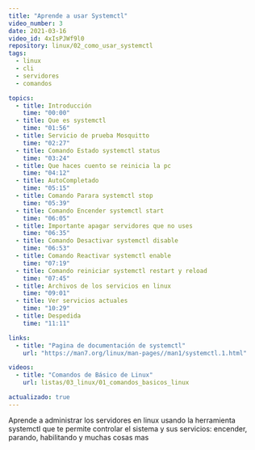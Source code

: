 ```yaml
---
title: "Aprende a usar Systemctl"
video_number: 3
date: 2021-03-16
video_id: 4xIsPJWf9l0
repository: linux/02_como_usar_systemctl
tags:
  - linux
  - cli
  - servidores
  - comandos

topics:
  - title: Introducción
    time: "00:00"
  - title: Que es systemctl
    time: "01:56"
  - title: Servicio de prueba Mosquitto
    time: "02:27"
  - title: Comando Estado systemctl status
    time: "03:24"
  - title: Que haces cuento se reinicia la pc
    time: "04:12"
  - title: AutoCompletado
    time: "05:15"
  - title: Comando Parara systemctl stop
    time: "05:39"
  - title: Comando Encender systemctl start
    time: "06:05"
  - title: Importante apagar servidores que no uses
    time: "06:35"
  - title: Comando Desactivar systemctl disable
    time: "06:53"
  - title: Comando Reactivar systemctl enable
    time: "07:19"
  - title: Comando reiniciar systemctl restart y reload
    time: "07:45"
  - title: Archivos de los servicios en linux
    time: "09:01"
  - title: Ver servicios actuales
    time: "10:29"
  - title: Despedida
    time: "11:11"

links:
  - title: "Pagina de documentación de systemctl"
    url: "https://man7.org/linux/man-pages//man1/systemctl.1.html"

videos:
  - title: "Comandos de Básico de Linux"
    url: listas/03_linux/01_comandos_basicos_linux

actualizado: true
---
```


Aprende a administrar los servidores en linux usando la herramienta systemctl que te permite controlar el sistema y sus servicios: encender, parando, habilitando y muchas cosas mas
